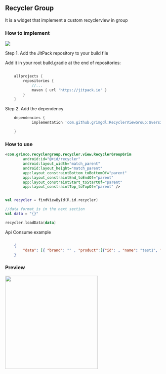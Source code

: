 ## Recycler Group

It is a widget that implement a custom recyclerview in group



### How to implement
[![](https://jitpack.io/v/grimarj89/RecyclerViewGroup.svg)](https://jitpack.io/#grimarj89/RecyclerViewGroup)

Step 1. Add the JitPack repository to your build file

Add it in your root build.gradle at the end of repositories:

```groovy

    allprojects {
		repositories {
			//...
			maven { url 'https://jitpack.io' }
		}
	}
```

Step 2. Add the dependency

```groovy
    dependencies {
	        implementation 'com.github.grimgdl:RecyclerViewGroup:$version'

	}

```



### How to use



```xml
<com.grimco.recyclergroup.recycler.view.RecyclerGroupGrim
        android:id="@+id/recycler"
        android:layout_width="match_parent"
        android:layout_height="match_parent"
        app:layout_constraintBottom_toBottomOf="parent"
        app:layout_constraintEnd_toEndOf="parent"
        app:layout_constraintStart_toStartOf="parent"
        app:layout_constraintTop_toTopOf="parent" />

```


```kotlin

val recycler = findViewById(R.id.recycler)

//data format is in the next section
val data = "{}"

recycler.loadData(data)


```


Api Consume example

```json

    {
        "data": [{ "brand": "" , "product":[{"id": , "name": "test1", "presentation":"3L", "img":"https://image.com/300.jpg"},...] }, ...]
    }
```


### Preview

<img src="https://user-images.githubusercontent.com/4397770/202604276-8fe85087-f058-4087-b28b-a2eec24fb1ef.gif" width="300" height="auto"/>


